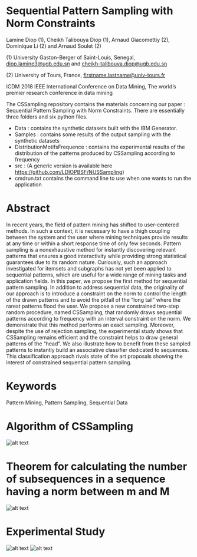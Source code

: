 # Sequential Pattern Sampling with Norm Constraints

Lamine Diop (1), Cheikh Talibouya Diop (1), Arnaud Giacomettiy (2), Dominique Li (2) and Arnaud Soulet (2)

(1) University Gaston-Berger of Saint-Louis, Senegal, diop.lamine3@ugb.edu.sn and cheikh-talibouya.diop@ugb.edu.sn

(2) University of Tours, France, firstname.lastname@univ-tours.fr

ICDM 2018 IEEE International Conference on Data Mining,
The world’s premier research conference in data mining

The CSSampling repository contains the materials concerning our paper : Sequential Pattern Sampling with Norm Constraints. There are essentially three folders and six python files.
- Data : contains the synthetic datasets built with the IBM Generator.
- Samples : contains some results of the output sampling with the synthetic datasets
- DistributionMotifsFrequence : contains the experimental results of the distribution of the patterns produced by CSSampling according to frequency
- src : (A generic version is available here https://github.com/LDIOPBSF/NUSSampling)
- cmdrun.txt contains the command line to use when one wants to run the application

# Abstract
In recent years, the field of pattern mining has shifted to user-centered methods. In such a context, it is necessary
to have a thigh coupling between the system and the user where mining techniques provide results at any time or within a short
response time of only few seconds. Pattern sampling is a nonexhaustive method for instantly discovering relevant patterns that
ensures a good interactivity while providing strong statistical guarantees due to its random nature. Curiously, such an approach
investigated for itemsets and subgraphs has not yet been applied to sequential patterns, which are useful for a wide range of mining
tasks and application fields. In this paper, we propose the first method for sequential pattern sampling. In addition to address sequential data, the originality of our approach is to introduce a constraint on the norm to control the length of the drawn patterns
and to avoid the pitfall of the “long tail” where the rarest patterns flood the user. We propose a new constrained two-step random
procedure, named CSSampling, that randomly draws sequential patterns according to frequency with an interval constraint on the norm. We demonstrate that this method performs an exact sampling. Moreover, despite the use of rejection sampling, the experimental study shows that CSSampling remains efficient and the constraint helps to draw general patterns of the “head”. We also illustrate how to benefit from these sampled patterns to instantly build an associative classifier dedicated to sequences. This classification approach rivals state of the art proposals showing the interest of constrained sequential pattern sampling.

# Keywords
Pattern Mining, Pattern Sampling, Sequential Data

# Algorithm of CSSampling
![alt text](https://github.com/LDIOPBSF/CSSampling/blob/master/Images/CSSampling%20algorithm.PNG)
# Theorem for calculating the number of subsequences in a sequence having a norm between m and M
![alt text](https://github.com/LDIOPBSF/CSSampling/blob/master/Images/CSSampling%20algorithm%20_%20Subsequence%20counting.PNG)
# Experimental Study
![alt text](https://github.com/LDIOPBSF/CSSampling/blob/master/Images/CSSampling%20_%20Distribution%20of%20sequential%20patterns.PNG)
![alt text](https://github.com/LDIOPBSF/CSSampling/blob/master/Images/CSSampling%20_%20accuracy.PNG)
